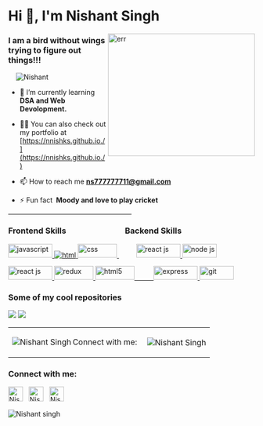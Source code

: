 
<h1 align="left">Hi 👋, I'm Nishant Singh</h1>
<img align="right" width="300px" src="https://www.aalpha.net/wp-content/uploads/2020/12/full-stack-development.gif" 
alt="err" height="250px" />

<h3 align="left">I am a bird without wings trying to figure out things!!!</h3>

<p align="left"> &nbsp;&nbsp;&nbsp; <img src="https://komarev.com/ghpvc/?username=nnishks&label=Profile%20views&color=0e75b6&style=flat" alt="Nishant" /> </p>

- 🌱 I’m currently learning **DSA and Web Devolopment.**

- 👨‍💻 You can also check out my portfolio at [https://nnishks.github.io./](https://nnishks.github.io./)

- 📫 How to reach me **ns777777711@gmail.com**

- ⚡ Fun fact **&nbsp;Moody and love to play cricket**

<hr width="50%"/>

<h3 width="100px" align="left">Frontend Skills &nbsp;&nbsp;&nbsp;&nbsp;&nbsp;&nbsp;&nbsp;&nbsp;&nbsp;&nbsp;&nbsp;&nbsp;&nbsp;&nbsp;&nbsp;&nbsp;&nbsp;&nbsp;&nbsp;&nbsp;&nbsp;&nbsp;&nbsp;&nbsp;&nbsp;&nbsp;&nbsp;&nbsp;&nbsp; Backend Skills</h3>
<p width="100px" align="left">
<a href="https://developer.mozilla.org/en-US/docs/Web/JavaScript" target="_blank"> 
<img width="90px" height="28px"  src="https://img.shields.io/badge/Javascript-F7DF1E?style=for-the-badge&logo=javaScript&logoColor=black" alt="javascript" /> 
</a> 
<a href="https://www.w3.org/html/" target="_blank"> <img src="https://img.shields.io/badge/HTML-E34F26?style=for-the-badge&logo=html5&logoColor=white" alt="html" /> 
</a>
<a href="https://www.w3schools.com/css/" target="_blank"> <img width="80px" height="28px"  src="https://img.shields.io/badge/CSS-1572B6?style=for-the-badge&logo=css3&logoColor=white" alt="css" /> </a>
&nbsp;&nbsp;&nbsp;&nbsp;&nbsp;&nbsp;&nbsp;&nbsp;
<a href="https://reactjs.org/" target="_blank"> <img width="90px" height="28px" alt="react js" src="https://img.shields.io/badge/Mongo db-%23563D7C.svg?style=for-the-badge&logo=mongodb&logoColor=white"/> </a>
<a href="https://developer.mozilla.org/en-US/docs/Web/JavaScript" target="_blank"> 
<img width="70px" height="28px"  src="https://img.shields.io/badge/Node js-F7DF1E?style=for-the-badge&logo=node.js&logoColor=black" alt="node js" /> 
</a> 

</p> 

<p align="left">
<a href="https://reactjs.org/" target="_blank"> <img width="90px" height="28px" alt="react js" src="https://img.shields.io/badge/reactjs-%23563D7C.svg?style=for-the-badge&logo=react&logoColor=white"/> </a>
<a href="https://reactjs.org/" target="_blank"> <img width="80px" height="28px" src="https://img.shields.io/badge/Redux-1572B6?style=for-the-badge&logo=redux&logoColor=white" alt="redux"/> </a>
<a href="https://www.w3.org/html/" target="_blank"> <img width="80px" height="28px"src="https://img.shields.io/badge/Chakra UI-E34F26?style=for-the-badge&logo=chakra ui&logoColor=white" alt="html5" /> 
&nbsp;&nbsp;&nbsp;&nbsp;&nbsp;&nbsp;&nbsp;&nbsp;
<a href="https://www.w3.org/html/" target="_blank"> <img width="90px" height="28px" src="https://img.shields.io/badge/Express Js-E34F26?style=for-the-badge&logo=express&logoColor=white" alt="express" /> 
</a>
<a href="https://git-scm.com/" target="_blank"> <img width="70px" height="28px" src="https://img.shields.io/badge/Git-F05032?style=for-the-badge&logo=git&logoColor=white" alt="git" /> </a>
</p>
<!-- Most Popular Repository -->
<div style="display-flex" align="left">
  <h3>Some of my cool repositories</h3>
  <img  src="https://github-readme-stats.vercel.app/api/pin/?username=nnishks&repo=puzzled-flame-6976&theme=dark&langs_count=5"/>
  <img  src="https://github-readme-stats.vercel.app/api/pin/?username=nnishks&repo=smooth-book-4341&theme=dark"/>
</div>


 





<table>
        <tr>
           <td><p><img align="left" src="https://github-readme-stats.vercel.app/api/top-langs?username=Nnishks&show_icons=true&locale=en&layout=compact" alt="Nishant Singh" />Connect with me:</p></td>
            <td><p>&nbsp;<img align="center" src="https://github-readme-stats.vercel.app/api?username=Nnishks&show_icons=true&locale=en" alt="Nishant Singh" /></p></td>
        </tr>
    </table>

<h3 >Connect with me:</h3>
 <p >
<a href="https://linkedin.com/in/" target="blank"><img align="" src="https://cdn2.iconfinder.com/data/icons/social-media-2285/512/1_Linkedin_unofficial_colored_svg-128.png" alt="Nishant singh" height="30" width="30" /></a>
&nbsp;
<a href="https://instagram.com/" target="blank"><img align="" src="https://cdn0.iconfinder.com/data/icons/social-media-circle-6/1024/instagram-128.png" alt="Nishant__k.s" height="30" width="30" /></a>
&nbsp;
<a href="https://instagram.com/" target="blank"><img align="" src="https://cdn-icons-png.flaticon.com/512/2504/2504903.png" alt="Nishant" height="30" width="30" /></a>
&nbsp;&nbsp;
<p><img  src="https://github-readme-streak-stats.herokuapp.com?user=nnishks&theme=dark" alt="Nishant singh" /></p>
  </p>



